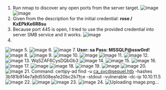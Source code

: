 1. Run nmap to discover any open ports from the server target.
![image](https://github.com/user-attachments/assets/f90abc9f-bf3f-450c-a918-00389b8a00f6)
![image](https://github.com/user-attachments/assets/3d80583d-64f8-4823-9af6-d09fa11f6ee4)
2. Given from the description for the initial credential: **rose / KxEPkKe6R8su**
3. Because port 445 is open, I tried to use the provided credential into server SMB service and it works.
![image](https://github.com/user-attachments/assets/a829b55f-3682-4276-b6ec-24b2fa1e2347)
4.
![image](https://github.com/user-attachments/assets/9c27146a-0807-403b-9000-f80095be2370)
5.
![image](https://github.com/user-attachments/assets/b1b4cab3-353e-4e13-8d71-7b45fcf88cff)
6.
![image](https://github.com/user-attachments/assets/f6c041ff-1887-47f2-92df-d39d46805060)
7.
**User: sa
Pass: MSSQLP@ssw0rd!** <br>
![image](https://github.com/user-attachments/assets/6d358fca-d7b0-4857-95ac-697060e91449)
8.
![image](https://github.com/user-attachments/assets/f07213d5-091d-4fec-9447-ae42ad300b75)
9.
![image](https://github.com/user-attachments/assets/759b1f0f-2513-4259-9276-c7bd83ab4d62)
10.
![image](https://github.com/user-attachments/assets/d3db0093-052e-430c-b340-44922ac48da9)
![image](https://github.com/user-attachments/assets/b6902c35-dddf-4985-809d-588f50982c68)
11.
![image](https://github.com/user-attachments/assets/34186a61-6449-4426-9ca3-938b925a3694)
12.
![image](https://github.com/user-attachments/assets/c05842be-e4e7-4b9f-a705-84fedbfc579f)
13. WqSZAF6CysDQbGb3
![image](https://github.com/user-attachments/assets/05bb3d74-b6ba-4234-8727-a18bbdf03d73)
14.
![image](https://github.com/user-attachments/assets/db9e5416-a772-4ec7-a459-95d937931505)
15.
![image](https://github.com/user-attachments/assets/6477e286-4610-433b-926d-84c163f148ad)
16.
![image](https://github.com/user-attachments/assets/2a0e4061-54cd-47fa-909f-eea17715fdc7)
17.
![image](https://github.com/user-attachments/assets/0784e75a-e3aa-47a0-87cc-0a8db0eb65bb)
![image](https://github.com/user-attachments/assets/ef9b551c-2a66-4bb3-b5ad-05433137a1ec)
18.
![image](https://github.com/user-attachments/assets/168845a3-6574-4ed3-a269-d5f7c17419d4)
19.
![image](https://github.com/user-attachments/assets/c425a46e-3ca6-4c79-bd8f-467c968bdb7b)
![image](https://github.com/user-attachments/assets/2031f72c-addb-4c13-a6ba-152165d1369b)
20.
![image](https://github.com/user-attachments/assets/731b3cf8-de45-4bd6-b8c7-08147ffa86be)
21.
Command: certipy-ad find -u ca_svc@sequel.htb -hashes 3b181b914e7a9d5508ea1e20bc2b7fce -stdout -vulnerable -dc-ip 10.10.11.5
![image](https://github.com/user-attachments/assets/e45bc444-bfc7-4575-941a-788278fb4534)
22.
![image](https://github.com/user-attachments/assets/9382011b-a148-4836-b8e9-1591a21b1640)
![image](https://github.com/user-attachments/assets/ff77a274-da25-46bf-ab8a-8f712465ead9)
23.
![image](https://github.com/user-attachments/assets/c8bed7cb-2cee-40f7-b796-315d3ef9d60a)
24.
![Uploading image.png…]()

























































































